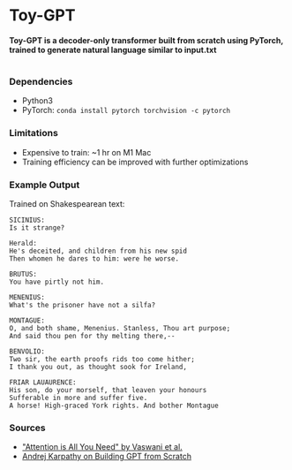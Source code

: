 # Toy-GPT
#### Toy-GPT is a decoder-only transformer built from scratch using PyTorch, trained to generate natural language similar to input.txt
#
### Dependencies
- Python3
- PyTorch: `conda install pytorch torchvision -c pytorch`

### Limitations
- Expensive to train: ~1 hr on M1 Mac
- Training efficiency can be improved with further optimizations

### Example Output
Trained on Shakespearean text:
```
SICINIUS:
Is it strange?

Herald:
He's deceited, and children from his new spid
Then whomen he dares to him: were he worse.

BRUTUS:
You have pirtly not him.

MENENIUS:
What's the prisoner have not a silfa?

MONTAGUE:
O, and both shame, Menenius. Stanless, Thou art purpose;
And said thou pen for thy melting there,--

BENVOLIO:
Two sir, the earth proofs rids too come hither;
I thank you out, as thought sook for Ireland,

FRIAR LAUAURENCE:
His son, do your morself, that leaven your honours
Sufferable in more and suffer five.
A horse! High-graced York rights. And bother Montague
```

### Sources
- ["Attention is All You Need" by Vaswani et al.](https://doi.org/10.48550/arXiv.1706.03762)
- [Andrej Karpathy on Building GPT from Scratch](https://www.youtube.com/watch?v=kCc8FmEb1nY)
